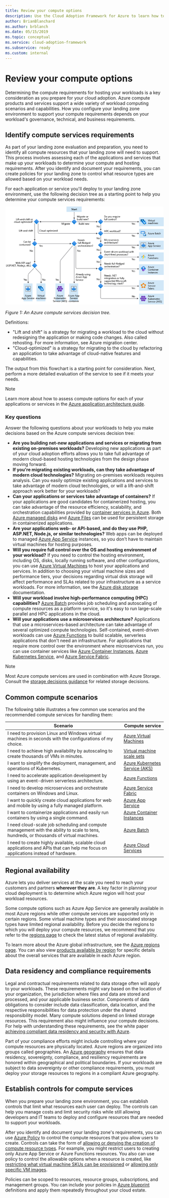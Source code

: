 ```yaml
---
title: Review your compute options
description: Use the Cloud Adoption Framework for Azure to learn how to determine the compute requirements for hosting your workloads.
author: BrianBlanchard
ms.author: brblanch
ms.date: 05/15/2019
ms.topic: conceptual
ms.service: cloud-adoption-framework
ms.subservice: ready
ms.custom: internal
---
```


# Review your compute options

Determining the compute requirements for hosting your workloads is a key consideration as you prepare for your cloud adoption. Azure compute products and services support a wide variety of workload computing scenarios and capabilities. How you configure your landing zone environment to support your compute requirements depends on your workload's governance, technical, and business requirements.

## Identify compute services requirements

As part of your landing zone evaluation and preparation, you need to identify all compute resources that your landing zone will need to support. This process involves assessing each of the applications and services that make up your workloads to determine your compute and hosting requirements. After you identify and document your requirements, you can create policies for your landing zone to control what resource types are allowed based on your workload needs.

For each application or service you'll deploy to your landing zone environment, use the following decision tree as a starting point to help you determine your compute services requirements:

![Diagram of an Azure compute services decision tree.](../../_images/ready/compute-decision-tree.png)

*Figure 1: An Azure compute services decision tree.*

Definitions:

- "Lift and shift" is a strategy for migrating a workload to the cloud without redesigning the application or making code changes. Also called rehosting. For more information, see Azure migration center.
- "Cloud-optimized" is a strategy for migrating to the cloud by refactoring an application to take advantage of cloud-native features and capabilities.

The output from this flowchart is a starting point for consideration. Next, perform a more detailed evaluation of the service to see if it meets your needs.

> [!NOTE]
> Learn more about how to assess compute options for each of your applications or services in the [Azure application architecture guide](/azure/architecture/guide/technology-choices/compute-decision-tree).

### Key questions

Answer the following questions about your workloads to help you make decisions based on the Azure compute services decision tree:

- **Are you building net-new applications and services or migrating from existing on-premises workloads?** Developing new applications as part of your cloud adoption efforts allows you to take full advantage of modern cloud-based hosting technologies from the design phase moving forward.
- **If you're migrating existing workloads, can they take advantage of modern cloud technologies?** Migrating on-premises workloads requires analysis. Can you easily optimize existing applications and services to take advantage of modern cloud technologies, or will a lift-and-shift approach work better for your workloads?
- **Can your applications or services take advantage of containers?** If your applications are good candidates for containerized hosting, you can take advantage of the resource efficiency, scalability, and orchestration capabilities provided by [container services in Azure](https://azure.microsoft.com/product-categories/containers). Both [Azure managed disks](/azure/virtual-machines/windows/managed-disks-overview) and [Azure Files](/azure/storage/files/storage-files-introduction) can be used for persistent storage in containerized applications.
- **Are your applications web- or API-based, and do they use PHP, ASP.NET, Node.js, or similar technologies?** Web apps can be deployed to managed [Azure App Service](/azure/app-service/overview) instances, so you don't have to maintain virtual machines for hosting purposes.
- **Will you require full control over the OS and hosting environment of your workload?** If you need to control the hosting environment, including OS, disks, locally running software, and other configurations, you can use [Azure Virtual Machines](https://azure.microsoft.com/services/virtual-machines) to host your applications and services. In addition to choosing your virtual machine sizes and performance tiers, your decisions regarding virtual disk storage will affect performance and SLAs related to your infrastructure as a service workloads. For more information, see the [Azure disk storage](/azure/virtual-machines/windows/managed-disks-overview) documentation.
- **Will your workload involve high-performance computing (HPC) capabilities?** [Azure Batch](/azure/batch/batch-technical-overview) provides job scheduling and autoscaling of compute resources as a platform service, so it's easy to run large-scale parallel and HPC applications in the cloud.
- **Will your applications use a microservices architecture?** Applications that use a microservices-based architecture can take advantage of several optimized compute technologies. Self-contained, event-driven workloads can use [Azure Functions](/azure/azure-functions/functions-overview) to build scalable, serverless applications that don't need an infrastructure. For applications that require more control over the environment where microservices run, you can use container services like [Azure Container Instances](/azure/container-instances/container-instances-overview), [Azure Kubernetes Service](/azure/aks/intro-kubernetes), and [Azure Service Fabric](/azure/service-fabric/service-fabric-overview).

> [!NOTE]
> Most Azure compute services are used in combination with Azure Storage. Consult the [storage decisions guidance](./storage-options.md) for related storage decisions.

## Common compute scenarios

The following table illustrates a few common use scenarios and the recommended compute services for handling them:

| Scenario | Compute service |
| --- | --- |
| I need to provision Linux and Windows virtual machines in seconds with the configurations of my choice. | [Azure Virtual Machines](https://azure.microsoft.com/services/virtual-machines) |
| I need to achieve high availability by autoscaling to create thousands of VMs in minutes. | [Virtual machine scale sets](https://azure.microsoft.com/services/virtual-machine-scale-sets) |
| I want to simplify the deployment, management, and operations of Kubernetes. | [Azure Kubernetes Service (AKS)](https://azure.microsoft.com/services/kubernetes-service) |
| I need to accelerate application development by using an event-driven serverless architecture. | [Azure Functions](https://azure.microsoft.com/services/functions) |
| I need to develop microservices and orchestrate containers on Windows and Linux. | [Azure Service Fabric](https://azure.microsoft.com/services/service-fabric) |
| I want to quickly create cloud applications for web and mobile by using a fully managed platform. | [Azure App Service](https://azure.microsoft.com/services/app-service) |
| I want to containerize applications and easily run containers by using a single command. | [Azure Container Instances](https://azure.microsoft.com/services/container-instances) |
| I need cloud-scale job scheduling and compute management with the ability to scale to tens, hundreds, or thousands of virtual machines. | [Azure Batch](https://azure.microsoft.com/services/batch) |
| I need to create highly available, scalable cloud applications and APIs that can help me focus on applications instead of hardware. | [Azure Cloud Services](https://azure.microsoft.com/services/cloud-services) |

## Regional availability

Azure lets you deliver services at the scale you need to reach your customers and partners **wherever they are**. A key factor in planning your cloud deployment is to determine which Azure region will host your workload resources.

Some compute options such as Azure App Service are generally available in most Azure regions while other compute services are supported only in certain regions. Some virtual machine types and their associated storage types have limited regional availability. Before you decide the regions to which you will deploy your compute resources, we recommend that you refer to the [regions page](https://azure.microsoft.com/global-infrastructure/services/?regions=all&products=azure-vmware-cloudsimple,cloud-services,batch,container-instances,app-service,service-fabric,functions,kubernetes-service,virtual-machine-scale-sets,virtual-machines) to check the latest status of regional availability.

To learn more about the Azure global infrastructure, see the [Azure regions page](https://azure.microsoft.com/global-infrastructure/regions). You can also view [products available by region](https://azure.microsoft.com/global-infrastructure/services/?regions=all&products=all) for specific details about the overall services that are available in each Azure region.

## Data residency and compliance requirements

Legal and contractual requirements related to data storage often will apply to your workloads. These requirements might vary based on the location of your organization, the jurisdiction where files and data are stored and processed, and your applicable business sector. Components of data obligations to consider include data classification, data location, and the respective responsibilities for data protection under the shared responsibility model. Many compute solutions depend on linked storage resources. This requirement also might influence your compute decisions. For help with understanding these requirements, see the white paper [achieving compliant data residency and security with Azure](https://azure.microsoft.com/resources/achieving-compliant-data-residency-and-security-with-azure).

Part of your compliance efforts might include controlling where your compute resources are physically located. Azure regions are organized into groups called geographies. An [Azure geography](https://azure.microsoft.com/global-infrastructure/geographies) ensures that data residency, sovereignty, compliance, and resiliency requirements are honored within geographical and political boundaries. If your workloads are subject to data sovereignty or other compliance requirements, you must deploy your storage resources to regions in a compliant Azure geography.

## Establish controls for compute services

When you prepare your landing zone environment, you can establish controls that limit what resources each user can deploy. The controls can help you manage costs and limit security risks while still allowing developers and IT teams to deploy and configure resources that are needed to support your workloads.

After you identify and document your landing zone's requirements, you can use [Azure Policy](/azure/governance/policy/overview) to control the compute resources that you allow users to create. Controls can take the form of [allowing or denying the creation of compute resource types](/azure/governance/policy/samples/allowed-resource-types). For example, you might restrict users to creating only Azure App Service or Azure Functions resources. You also can use policy to control the allowable options when a resource is created, like [restricting what virtual machine SKUs can be provisioned](/azure/governance/policy/samples/built-in-policies#compute) or [allowing only specific VM images](/azure/governance/policy/samples/allowed-custom-images).

Policies can be scoped to resources, resource groups, subscriptions, and management groups. You can include your policies in [Azure blueprint](/azure/governance/blueprints/overview) definitions and apply them repeatedly throughout your cloud estate.
